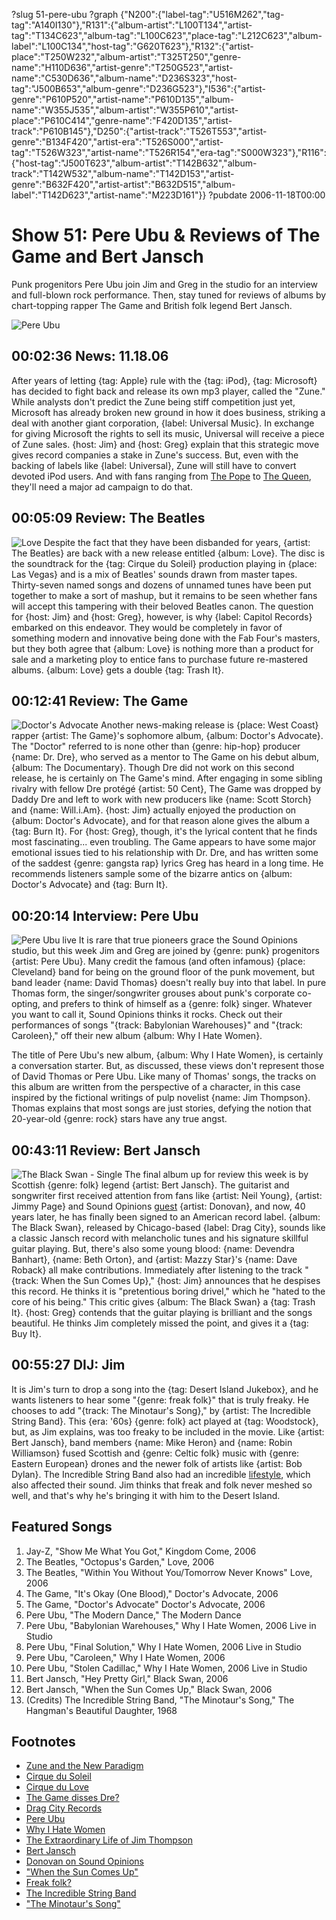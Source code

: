 ?slug 51-pere-ubu
?graph {"N200":{"label-tag":"U516M262","tag-tag":"A140I130"},"R131":{"album-artist":"L100T134","artist-tag":"T134C623","album-tag":"L100C623","place-tag":"L212C623","album-label":"L100C134","host-tag":"G620T623"},"R132":{"artist-place":"T250W232","album-artist":"T325T250","genre-name":"H110D636","artist-genre":"T250G523","artist-name":"C530D636","album-name":"D236S323","host-tag":"J500B653","album-genre":"D236G523"},"I536":{"artist-genre":"P610P520","artist-name":"P610D135","album-name":"W355J535","album-artist":"W355P610","artist-place":"P610C414","genre-name":"F420D135","artist-track":"P610B145"},"D250":{"artist-track":"T526T553","artist-genre":"B134F420","artist-era":"T526S000","artist-tag":"T526W323","artist-name":"T526R154","era-tag":"S000W323"},"R116":{"host-tag":"J500T623","album-artist":"T142B632","album-track":"T142W532","album-name":"T142D153","artist-genre":"B632F420","artist-artist":"B632D515","album-label":"T142D623","artist-name":"M223D161"}}
?pubdate 2006-11-18T00:00

# Show 51: Pere Ubu & Reviews of The Game and Bert Jansch
Punk progenitors Pere Ubu join Jim and Greg in the studio for an interview and full-blown rock performance. Then, stay tuned for reviews of albums by chart-topping rapper The Game and British folk legend Bert Jansch.

![Pere Ubu](http://static.soundopinions.org/images/2006/pereubu.jpg)

## 00:02:36 News: 11.18.06
After years of letting {tag: Apple} rule with the {tag: iPod}, {tag: Microsoft} has decided to fight back and release its own mp3 player, called the "Zune." While analysts don't predict the Zune being stiff competition just yet, Microsoft has already broken new ground in how it does business, striking a deal with another giant corporation, {label: Universal Music}. In exchange for giving Microsoft the rights to sell its music, Universal will receive a piece of Zune sales. {host: Jim} and {host: Greg} explain that this strategic move gives record companies a stake in Zune's success. But, even with the backing of labels like {label: Universal}, Zune will still have to convert devoted iPod users. And with fans ranging from [The Pope](http://www.theage.com.au/news/breaking/pope-benedict-gets-an-ipod/2006/03/05/1141493545217.html) to [The Queen](http://news.bbc.co.uk/cbbcnews/hi/newsid_4100000/newsid_4104900/4104922.stm), they'll need a major ad campaign to do that. 

## 00:05:09 Review: The Beatles
![Love](http://is1.mzstatic.com/image/thumb/Music/v4/00/9a/05/009a0506-add4-b404-2278-95e77777c459/source/600x600bb.jpg "136975/416565042")
Despite the fact that they have been disbanded for years, {artist: The Beatles} are back with a new release entitled {album: Love}. The disc is the soundtrack for the {tag: Cirque du Soleil} production playing in {place: Las Vegas} and is a mix of Beatles' sounds drawn from master tapes. Thirty-seven named songs and dozens of unnamed tunes have been put together to make a sort of mashup, but it remains to be seen whether fans will accept this tampering with their beloved Beatles canon. The question for {host: Jim} and {host: Greg}, however, is why {label: Capitol Records} embarked on this endeavor. They would be completely in favor of something modern and innovative being done with the Fab Four's masters, but they both agree that {album: Love} is nothing more than a product for sale and a marketing ploy to entice fans to purchase future re-mastered albums. {album: Love} gets a double {tag: Trash It}.

## 00:12:41 Review: The Game
![Doctor's Advocate](http://a2.mzstatic.com/us/r1000/116/Features/v4/69/d3/d5/69d3d527-1a48-7bba-dd99-424fbfcd7716/V4HttpAssetRepositoryClient-ticket.xhgcibho.jpg-3225302269463017483.600x600-75.jpg "261727947/203669536")
Another news-making release is {place: West Coast} rapper {artist: The Game}'s sophomore album, {album: Doctor's Advocate}. The "Doctor" referred to is none other than {genre: hip-hop} producer {name: Dr. Dre}, who served as a mentor to The Game on his debut album, {album: The Documentary}. Though Dre did not work on this second release, he is certainly on The Game's mind. After engaging in some sibling rivalry with fellow Dre protégé {artist: 50 Cent}, The Game was dropped by Daddy Dre and left to work with new producers like {name: Scott Storch} and {name: Will.i.Am}. {host: Jim} actually enjoyed the production on {album: Doctor's Advocate}, and for that reason alone gives the album a {tag: Burn It}. For {host: Greg}, though, it's the lyrical content that he finds most fascinating... even troubling. The Game appears to have some major emotional issues tied to his relationship with Dr. Dre, and has written some of the saddest {genre: gangsta rap} lyrics Greg has heard in a long time. He recommends listeners sample some of the bizarre antics on {album: Doctor's Advocate} and {tag: Burn It}.

## 00:20:14 Interview: Pere Ubu
![Pere Ubu live](//static.soundopinions.org/images/2006/pereubu1.jpg)
It is rare that true pioneers grace the Sound Opinions studio, but this week Jim and Greg are joined by {genre: punk} progenitors {artist: Pere Ubu}. Many credit the famous (and often infamous) {place: Cleveland} band for being on the ground floor of the punk movement, but band leader {name: David Thomas} doesn't really buy into that label. In pure Thomas form, the singer/songwriter grouses about punk's corporate co-opting, and prefers to think of himself as a {genre: folk} singer. Whatever you want to call it, Sound Opinions thinks it rocks. Check out their performances of songs "{track: Babylonian Warehouses}" and "{track: Caroleen}," off their new album {album: Why I Hate Women}.

The title of Pere Ubu's new album, {album: Why I Hate Women}, is certainly a conversation starter. But, as discussed, these views don't represent those of David Thomas or Pere Ubu. Like many of Thomas' songs, the tracks on this album are written from the perspective of a character, in this case inspired by the fictional writings of pulp novelist {name: Jim Thompson}. Thomas explains that most songs are just stories, defying the notion that 20-year-old {genre: rock} stars have any true angst.

## 00:43:11 Review: Bert Jansch
![The Black Swan - Single](http://is3.mzstatic.com/image/thumb/Music117/v4/7d/c3/cc/7dc3cc5e-bdf6-ff5c-7449-9b5493a30c07/source/600x600bb.jpg "2416047/1251585704")
The final album up for review this week is by Scottish {genre: folk} legend {artist: Bert Jansch}. The guitarist and songwriter first received attention from fans like {artist: Neil Young}, {artist: Jimmy Page} and Sound Opinions [guest](/show/7/) {artist: Donovan}, and now, 40 years later, he has finally been signed to an American record label. {album: The Black Swan}, released by Chicago-based {label: Drag City}, sounds like a classic Jansch record with melancholic tunes and his signature skillful guitar playing. But, there's also some young blood: {name: Devendra Banhart}, {name: Beth Orton}, and {artist: Mazzy Star}'s {name: Dave Roback} all make contributions. Immediately after listening to the track "{track: When the Sun Comes Up}," {host: Jim} announces that he despises this record. He thinks it is "pretentious boring drivel," which he "hated to the core of his being." This critic gives {album: The Black Swan} a {tag: Trash It}. {host: Greg} contends that the guitar playing is brilliant and the songs beautiful. He thinks Jim completely missed the point, and gives it a {tag: Buy It}.

## 00:55:27 DIJ: Jim
It is Jim's turn to drop a song into the {tag: Desert Island Jukebox}, and he wants listeners to hear some "{genre: freak folk}" that is truly freaky. He chooses to add "{track: The Minotaur's Song}," by {artist: The Incredible String Band}. This {era: '60s} {genre: folk} act played at {tag: Woodstock}, but, as Jim explains, was too freaky to be included in the movie. Like {artist: Bert Jansch}, band members {name: Mike Heron} and {name: Robin Williamson} fused Scottish and {genre: Celtic folk} music with {genre: Eastern European} drones and the newer folk of artists like {artist: Bob Dylan}. The Incredible String Band also had an incredible [lifestyle](http://en.wikipedia.org/wiki/Free_love), which also affected their sound. Jim thinks that freak and folk never meshed so well, and that's why he's bringing it with him to the Desert Island. 

## Featured Songs
1. Jay-Z, "Show Me What You Got," Kingdom Come, 2006
2. The Beatles, "Octopus's Garden," Love, 2006
3. The Beatles, "Within You Without You/Tomorrow Never Knows" Love, 2006
4. The Game, "It's Okay (One Blood)," Doctor's Advocate, 2006
5. The Game, "Doctor's Advocate" Doctor's Advocate, 2006
6. Pere Ubu, "The Modern Dance," The Modern Dance
7. Pere Ubu, "Babylonian Warehouses," Why I Hate Women, 2006 Live in Studio
8. Pere Ubu, "Final Solution," Why I Hate Women, 2006 Live in Studio
9. Pere Ubu, "Caroleen," Why I Hate Women, 2006
10. Pere Ubu, "Stolen Cadillac," Why I Hate Women, 2006 Live in Studio
11. Bert Jansch, "Hey Pretty Girl," Black Swan, 2006
12. Bert Jansch, "When the Sun Comes Up," Black Swan, 2006
13. (Credits) The Incredible String Band, "The Minotaur's Song," The Hangman's Beautiful Daughter, 1968

## Footnotes
- [Zune and the New Paradigm](http://opinion.latimes.com/bitplayer/2006/11/zune_and_the_ne.html)
- [Cirque du Soleil](http://www.cirquedusoleil.com/)
- [Cirque du Love](http://www.cirquedusoleil.com/en/shows/love/default.aspx)
- [The Game disses Dre?](http://www.xxlmag.com/news/bloggers/2006/08/game-to-diss-dr-dre/)
- [Drag City Records](http://www.dragcity.com/)
- [Pere Ubu](http://www.ubuprojex.com/)
- [Why I Hate Women](http://www.allmusic.com/album/why-i-hate-women-mw0000449411)
- [The Extraordinary Life of Jim Thompson](http://www.crimetime.co.uk/features/jimthompson.php)
- [Bert Jansch](http://en.wikipedia.org/wiki/Bert_Jansch)
- [Donovan on Sound Opinions](http://www.soundopinions.org/show/7/)
- ["When the Sun Comes Up"](https://www.youtube.com/watch?v=A0HWUow2Gj0)
- [Freak folk?](http://altmusic.about.com/od/genres/a/freak-folk.htm)
- [The Incredible String Band](http://www.allmusic.com/artist/the-incredible-string-band-mn0000099561)
- ["The Minotaur's Song"](https://www.youtube.com/watch?v=GSQrzHOtbPI)
